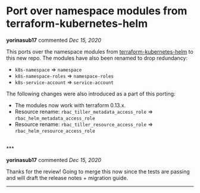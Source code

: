 # Port over namespace modules from terraform-kubernetes-helm

**yorinasub17** commented *Dec 15, 2020*

This ports over the namespace modules from [terraform-kubernetes-helm](https://github.com/gruntwork-io/terraform-kubernetes-helm) to this new repo. The modules have also been renamed to drop redundancy:

- `k8s-namespace` => `namespace`
- `k8s-namespace-roles` => `namespace-roles`
- `k8s-service-account` => `service-account`

The following changes were also introduced as a part of this porting:

- The modules now work with terraform 0.13.x.
- Resource rename: `rbac_tiller_metadata_access_role` => `rbac_helm_metadata_access_role`
- Resource rename: `rbac_tiller_resource_access_role` => `rbac_helm_resource_access_role`
<br />
***


**yorinasub17** commented *Dec 15, 2020*

Thanks for the review! Going to merge this now since the tests are passing and will draft the release notes + migration guide.
***

